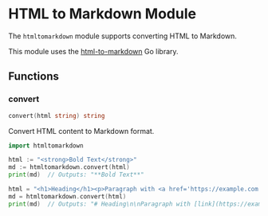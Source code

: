 # HTML to Markdown Module

The `htmltomarkdown` module supports converting HTML to Markdown.

This module uses the [html-to-markdown](https://github.com/JohannesKaufmann/html-to-markdown) Go library.

## Functions

### convert

```go filename="Function signature"
convert(html string) string
```

Convert HTML content to Markdown format.

```go copy filename="Example"
import htmltomarkdown

html := "<strong>Bold Text</strong>"
md := htmltomarkdown.convert(html)
print(md)  // Outputs: "**Bold Text**"

html = "<h1>Heading</h1><p>Paragraph with <a href='https://example.com'>link</a></p>"
md = htmltomarkdown.convert(html)
print(md)  // Outputs: "# Heading\n\nParagraph with [link](https://example.com)"
```
